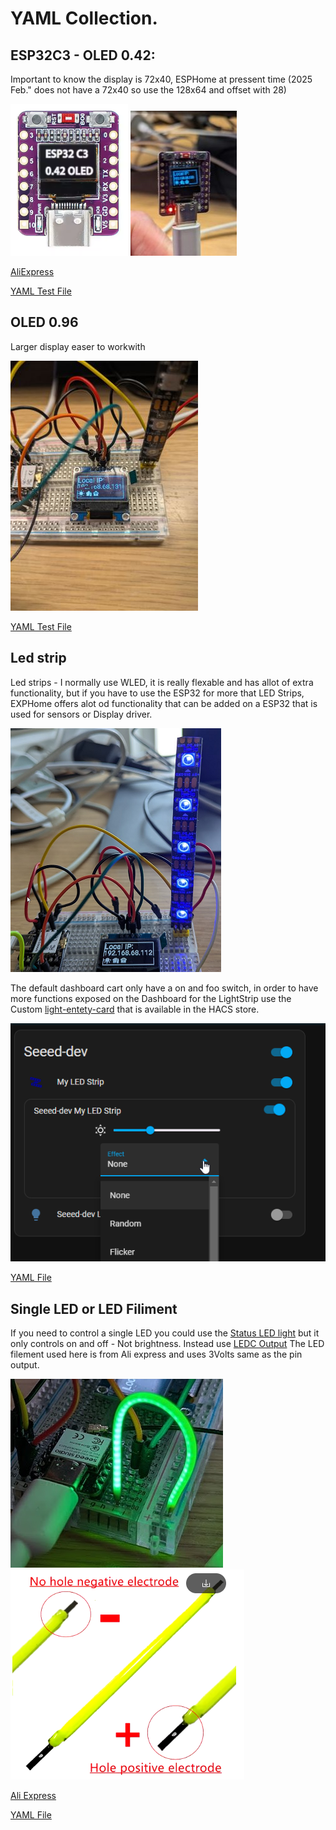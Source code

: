 # YAML Collection.

## ESP32C3 - OLED 0.42:
Important to know the display is 72x40, ESPHome at pressent time (2025 Feb." does not have a 72x40 so use the 128x64 and offset with 28)

![ESP32-C3 OLED](../images/esp32c3-oled.png) ![](../images/esp32c3-oled-local-IP_300x400.jpg
)

[AliExpress](https://www.aliexpress.com/item/1005007342383107.html?spm=a2g0o.order_list.order_list_main.181.21ef79d2pBUubG)

[YAML Test File](small-display-test.yaml)

## OLED 0.96
Larger display easer to workwith

![0.96 OLED](../images/esp32-c3%20-%20oled%200.9_300x400.jpg)

[YAML Test File](./esphome-0.94%20SSD1303%20Display.yaml)

## Led strip 
Led strips - I normally use WLED, it is really flexable and has allot of extra functionality, but if you have to use the ESP32 for more that LED Strips, EXPHome offers alot od functionality that can be added on a ESP32 that is used for sensors or Display driver.

![alt text](<../images/Breadboard-light strip.png>)

The default dashboard cart only have a on and foo switch, in order to have more functions exposed on the Dashboard for the LightStrip use the Custom [light-entety-card](https://github.com/ljmerza/light-entity-card) that is available in the HACS store. 

![](../images/custom-light-card.png)

[YAML File](esphome-Light-strip.yaml)

## Single LED or LED Filiment
If you need to control a single LED you could use the [Status LED light](https://esphome.io/components/light/status_led.html) but it only controls on and off - Not brightness. Instead use [LEDC Output](https://esphome.io/components/output/ledc) 
The LED filement used here is from Ali express and uses 3Volts same as the pin output.

![alt text](../images/led-filament.png)![](../images/Led-filement-polaization.png)

[Ali Express](https://www.aliexpress.com/item/1005007294507470.html?spm=a2g0o.order_list.order_list_main.89.7ae279d2L82cOK)

[YAML File](<esphome-Single LED.yaml>)



